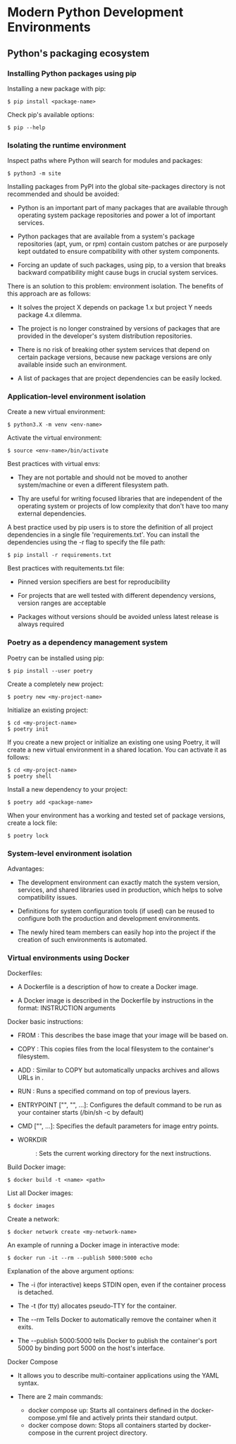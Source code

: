 # Modern Python Development Environments

## Python's packaging ecosystem

### Installing Python packages using pip

Installing a new package with pip:

    $ pip install <package-name>

Check pip's available options:

    $ pip --help

### Isolating the runtime environment

Inspect paths where Python will search for modules and packages:

    $ python3 -m site

Installing packages from PyPI into the global site-packages directory 
is not recommended and should be avoided:

* Python is an important part of many packages that are available 
  through operating system package repositories and power a lot of important services.

* Python packages that are available from a system's package repositories
  (apt, yum, or rpm) contain custom patches or are purposely kept outdated to
  ensure compatibility with other system components. 

* Forcing an update of such packages, using pip, to a version that breaks 
  backward compatibility might cause bugs in crucial system services.

There is an solution to this problem: environment isolation. 
The benefits of this approach are as follows:

* It solves the project X depends on package 1.x but project Y needs package 4.x dilemma. 

* The project is no longer constrained by versions of packages that are
  provided in the developer's system distribution repositories.

* There is no risk of breaking other system services that depend on certain package versions, 
  because new package versions are only available inside such an environment.

* A list of packages that are project dependencies can be easily locked.

### Application-level environment isolation

Create a new virtual environment:

    $ python3.X -m venv <env-name>

Activate the virtual environment:
    
    $ source <env-name>/bin/activate

Best practices with virtual envs:

* They are not portable and should not be moved to another system/machine or even a different filesystem path.

* Thy are useful for writing focused libraries that are independent of the operating system 
  or projects of low complexity that don't have too many external dependencies.

A best practice used by pip users is to store the definition of all project dependencies in a single file 'requirements.txt'.
You can install the dependencies using the -r flag to specify the file path:
    
    $ pip install -r requirements.txt

Best practices with requitements.txt file:

* Pinned version specifiers are best for reproducibility

* For projects that are well tested with different dependency versions, 
  version ranges are acceptable

* Packages without versions should be avoided unless latest release is always required

### Poetry as a dependency management system

Poetry can be installed using pip:
    
    $ pip install --user poetry

Create a completely new project:

    $ poetry new <my-project-name>

Initialize an existing project:

    $ cd <my-project-name>
    $ poetry init

If you create a new project or initialize an existing one using Poetry, 
it will create a new virtual environment in a shared location.
You can activate it as follows:

    $ cd <my-project-name>
    $ poetry shell

Install a new dependency to your project:
    
    $ poetry add <package-name>

When your environment has a working and tested set of package versions, 
create a lock file:
    
    $ poetry lock

### System-level environment isolation

Advantages:

* The development environment can exactly match the system version, services, 
  and shared libraries used in production, which helps to solve compatibility issues.

* Definitions for system configuration tools (if used) can be reused 
  to configure both the production and development environments.

* The newly hired team members can easily hop into the project 
  if the creation of such environments is automated.

### Virtual environments using Docker

Dockerfiles:

* A Dockerfile is a description of how to create a Docker image.    

* A Docker image is described in the Dockerfile by instructions in the format:
    INSTRUCTION arguments

Docker basic instructions:

* FROM <image-name>: This describes the base image that your image will be based on. 

* COPY <src> <dst>: This copies files from the local filesystem to the container's filesystem.
* ADD <src> <dst>: Similar to COPY but automatically unpacks archives and allows URLs in <src>.
* RUN <command>: Runs a specified command on top of previous layers.
* ENTRYPOINT ["<executable>", "<param>", ...]: 
  Configures the default command to be run as your container starts (/bin/sh -c by default)
* CMD ["<param>", ...]: 
  Specifies the default parameters for image entry points. 
* WORKDIR <dir>: Sets the current working directory for the next instructions.

Build Docker image:

    $ docker build -t <name> <path>

List all Docker images:

    $ docker images

Create a network:
    
    $ docker network create <my-network-name>

An example of running a Docker image in interactive mode: 
    
    $ docker run -it --rm --publish 5000:5000 echo

Explanation of the above argument options:

* The -i (for interactive) keeps STDIN open, even if the container process is detached. 

* The -t (for tty) allocates pseudo-TTY for the container. 

* The --rm Tells Docker to automatically remove the container when it exits.

* The --publish 5000:5000  tells Docker to publish the container's port 5000 
  by binding port 5000 on the host's interface. 

Docker Compose

* It allows you to describe multi-container applications using the YAML syntax.

* There are 2 main commands:
    - docker compose up: Starts all containers defined in the docker-compose.yml file and actively prints their standard output.
    - docker compose down: Stops all containers started by docker-compose in the current project directory.
